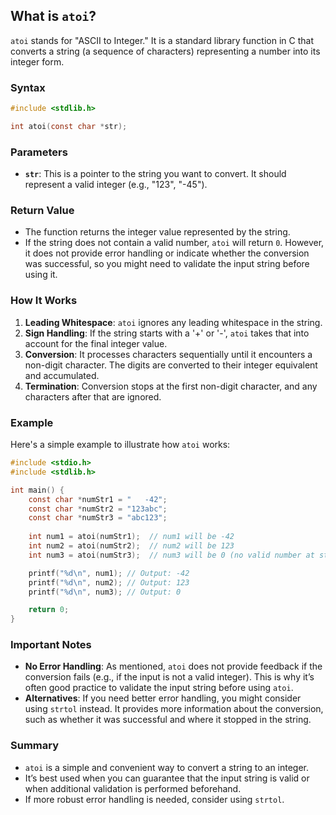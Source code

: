 ## What is `atoi`?

`atoi` stands for "ASCII to Integer." It is a standard library function in C that converts a string (a sequence of characters) representing a number into its integer form.

### Syntax

```c
#include <stdlib.h>

int atoi(const char *str);
```

### Parameters

- **`str`**: This is a pointer to the string you want to convert. It should represent a valid integer (e.g., "123", "-45").

### Return Value

- The function returns the integer value represented by the string.
- If the string does not contain a valid number, `atoi` will return `0`. However, it does not provide error handling or indicate whether the conversion was successful, so you might need to validate the input string before using it.

### How It Works

1. **Leading Whitespace**: `atoi` ignores any leading whitespace in the string.
2. **Sign Handling**: If the string starts with a '+' or '-', `atoi` takes that into account for the final integer value.
3. **Conversion**: It processes characters sequentially until it encounters a non-digit character. The digits are converted to their integer equivalent and accumulated.
4. **Termination**: Conversion stops at the first non-digit character, and any characters after that are ignored.

### Example

Here's a simple example to illustrate how `atoi` works:

```c
#include <stdio.h>
#include <stdlib.h>

int main() {
    const char *numStr1 = "   -42";
    const char *numStr2 = "123abc";
    const char *numStr3 = "abc123";
    
    int num1 = atoi(numStr1);  // num1 will be -42
    int num2 = atoi(numStr2);  // num2 will be 123
    int num3 = atoi(numStr3);  // num3 will be 0 (no valid number at start)

    printf("%d\n", num1); // Output: -42
    printf("%d\n", num2); // Output: 123
    printf("%d\n", num3); // Output: 0

    return 0;
}
```

### Important Notes

- **No Error Handling**: As mentioned, `atoi` does not provide feedback if the conversion fails (e.g., if the input is not a valid integer). This is why it’s often good practice to validate the input string before using `atoi`.
- **Alternatives**: If you need better error handling, you might consider using `strtol` instead. It provides more information about the conversion, such as whether it was successful and where it stopped in the string.

### Summary

- `atoi` is a simple and convenient way to convert a string to an integer.
- It’s best used when you can guarantee that the input string is valid or when additional validation is performed beforehand.
- If more robust error handling is needed, consider using `strtol`.
